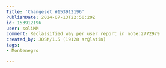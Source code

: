 ```yaml
---
Title: 'Changeset #153912196'
PublishDate: 2024-07-13T22:50:29Z
id: 153912196
user: soliMM
comment: Reclassified way per user report in note:2772979
created_by: JOSM/1.5 (19128 sr@latin)
tags:
- Montenegro

---
```


